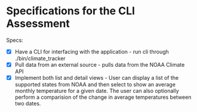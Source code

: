 # Specifications for the CLI Assessment

Specs:
- [x] Have a CLI for interfacing with the application - run cli through ./bin/climate_tracker
- [x] Pull data from an external source - pulls data from the NOAA Climate API
- [x] Implement both list and detail views - User can display a list of the supported states from NOAA and then select to show an average monthly temperature for a given date.  The user can also optionally perform a comparision of the change in average temperatures between two dates.